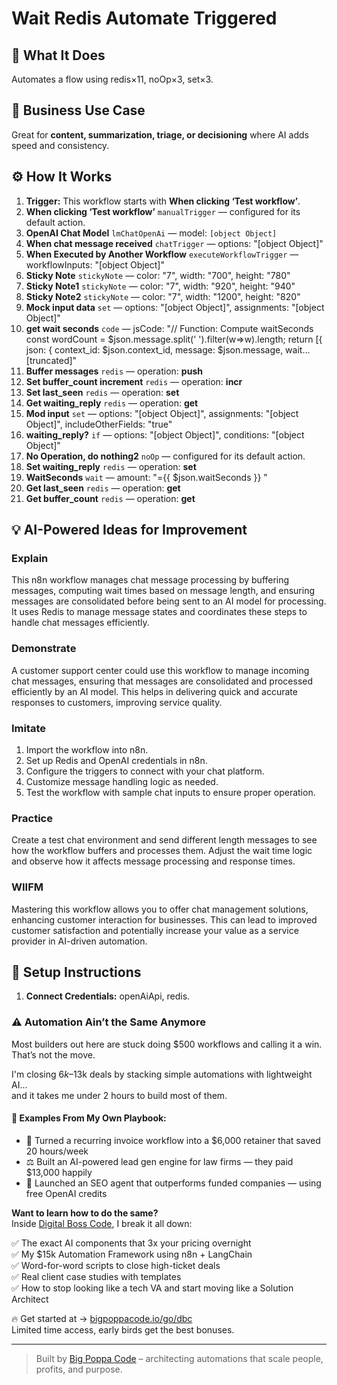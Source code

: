 # Wait Redis Automate Triggered
## 🚀 What It Does
Automates a flow using redis×11, noOp×3, set×3.

## 💼 Business Use Case
Great for **content, summarization, triage, or decisioning** where AI adds speed and consistency.

## ⚙️ How It Works
1. **Trigger:** This workflow starts with **When clicking ‘Test workflow’**.
2. **When clicking ‘Test workflow’** `manualTrigger` — configured for its default action.
3. **OpenAI Chat Model** `lmChatOpenAi` — model: `[object Object]`
4. **When chat message received** `chatTrigger` — options: "[object Object]"
5. **When Executed by Another Workflow** `executeWorkflowTrigger` — workflowInputs: "[object Object]"
6. **Sticky Note** `stickyNote` — color: "7", width: "700", height: "780"
7. **Sticky Note1** `stickyNote` — color: "7", width: "920", height: "940"
8. **Sticky Note2** `stickyNote` — color: "7", width: "1200", height: "820"
9. **Mock input data** `set` — options: "[object Object]", assignments: "[object Object]"
10. **get wait seconds** `code` — jsCode: "// Function: Compute waitSeconds
const wordCount = $json.message.split(' ').filter(w=>w).length;
return [{ json: { 
  context_id: $json.context_id,
  message: $json.message,
  wait…[truncated]"
11. **Buffer messages** `redis` — operation: **push**
12. **Set buffer_count increment** `redis` — operation: **incr**
13. **Set last_seen** `redis` — operation: **set**
14. **Get waiting_reply** `redis` — operation: **get**
15. **Mod input** `set` — options: "[object Object]", assignments: "[object Object]", includeOtherFields: "true"
16. **waiting_reply?** `if` — options: "[object Object]", conditions: "[object Object]"
17. **No Operation, do nothing2** `noOp` — configured for its default action.
18. **Set waiting_reply** `redis` — operation: **set**
19. **WaitSeconds** `wait` — amount: "={{ $json.waitSeconds }} "
20. **Get last_seen** `redis` — operation: **get**
21. **Get buffer_count** `redis` — operation: **get**

## 💡 AI-Powered Ideas for Improvement
### Explain
This n8n workflow manages chat message processing by buffering messages, computing wait times based on message length, and ensuring messages are consolidated before being sent to an AI model for processing. It uses Redis to manage message states and coordinates these steps to handle chat messages efficiently.

### Demonstrate
A customer support center could use this workflow to manage incoming chat messages, ensuring that messages are consolidated and processed efficiently by an AI model. This helps in delivering quick and accurate responses to customers, improving service quality.

### Imitate
1. Import the workflow into n8n.
2. Set up Redis and OpenAI credentials in n8n.
3. Configure the triggers to connect with your chat platform.
4. Customize message handling logic as needed.
5. Test the workflow with sample chat inputs to ensure proper operation.

### Practice
Create a test chat environment and send different length messages to see how the workflow buffers and processes them. Adjust the wait time logic and observe how it affects message processing and response times.

### WIIFM
Mastering this workflow allows you to offer chat management solutions, enhancing customer interaction for businesses. This can lead to improved customer satisfaction and potentially increase your value as a service provider in AI-driven automation.

## 🔧 Setup Instructions
1. **Connect Credentials:** openAiApi, redis.

### ⚠️ Automation Ain’t the Same Anymore

Most builders out here are stuck doing $500 workflows and calling it a win.  
That’s not the move.  

I'm closing $6k–$13k deals by stacking simple automations with lightweight AI...  
and it takes me under 2 hours to build most of them.

#### 🧠 Examples From My Own Playbook:
- 🔁 Turned a recurring invoice workflow into a $6,000 retainer that saved 20 hours/week  
- ⚖️ Built an AI-powered lead gen engine for law firms — they paid $13,000 happily  
- 🚀 Launched an SEO agent that outperforms funded companies — using free OpenAI credits  

**Want to learn how to do the same?**  
Inside [Digital Boss Code](https://bigpoppacode.io/go/dbc), I break it all down:

✅ The exact AI components that 3x your pricing overnight  
✅ My $15k Automation Framework using n8n + LangChain  
✅ Word-for-word scripts to close high-ticket deals  
✅ Real client case studies with templates  
✅ How to stop looking like a tech VA and start moving like a Solution Architect  

🔥 Get started at → [bigpoppacode.io/go/dbc](https://bigpoppacode.io/go/dbc)  
Limited time access, early birds get the best bonuses.

---
> Built by [Big Poppa Code](https://bigpoppacode.io) – architecting automations that scale people, profits, and purpose.

